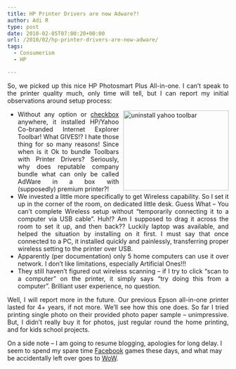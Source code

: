 ```yaml
---
title: HP Printer Drivers are now Adware?!
author: Adi R
type: post
date: 2010-02-05T07:00:20+00:00
url: /2010/02/hp-printer-drivers-are-now-adware/
tags:
  - Consumerism
  - HP

---
```

<p align="justify">
  So, we picked up this nice HP Photosmart Plus All-in-one. I can’t speak to the printer quality much, only time will tell, but I can report my initial observations around setup process:
</p>

  * <div align="justify">
      <a href="/uploads/2010/02/uninstallyahootoolbar.jpg"><img style="border-bottom: 0px; border-left: 0px; margin: 0px 0px 0px 10px; display: inline; border-top: 0px; border-right: 0px" title="uninstall yahoo toolbar" border="0" alt="uninstall yahoo toolbar" align="right" src="/uploads/2010/02/uninstallyahootoolbar.jpg?resize=240%2C182" width="240" height="182" data-recalc-dims="1" /></a>Without any option or <u>checkbox</u> anywhere, it installed HP/Yahoo Co-branded Internet Explorer Toolbar! What GIVES!? I hate those thing for so many reasons! Since when is it Ok to bundle Toolbars with Printer Drivers? Seriously, why does reputable company bundle what can only be called AdWare in a box with (supposedly) premium printer?!
    </div>

  * <div align="justify">
      We invested a little more specifically to get Wireless capability. So I set it up in the corner of the room, on dedicated little desk. Guess What – You can’t complete Wireless setup without “temporarily connecting it to a computer via USB cable”. Huh!? Am I supposed to drag it across the room to set it up, and then back?? Luckily laptop was available, and helped the situation by installing on it first. I must say that once connected to a PC, it installed quickly and painlessly, transferring proper wireless setting to the printer over USB.
    </div>

  * <div align="justify">
      Apparently (per documentation) only 5 home computers can use it over network. I don’t like limitations, especially Artificial Ones!!!
    </div>

  * <div align="justify">
      They still haven’t figured out wireless scanning – if I try to click “scan to a computer” on the printer, it simply says “try doing this from a computer”. Brilliant user experience, no question.
    </div>

<p align="justify">
  Well, I will report more in the future. Our previous Epson all-in-one printer lasted for 4+ years, if not more. We’ll see how this one does. So far I tried printing single photo on their provided photo paper sample – unimpressive. But, I didn’t really buy it for photos, just regular round the home printing, and for kids school projects.
</p>

On a side note – I am going to resume blogging, apologies for long delay. I seem to spend my spare time <a href="http://www.facebook.com/adir1" target="_blank">Facebook</a> games these days, and what may be accidentally left over goes to <a href="http://www.worldofwarcraft.com" target="_blank">WoW</a>.
